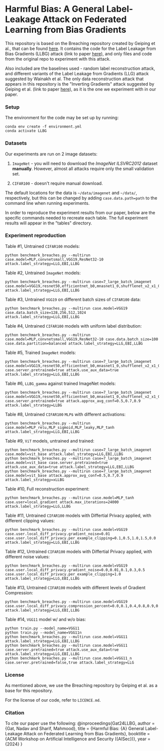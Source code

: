 # Harmful Bias: A General Label-Leakage Attack on Federated Learning from Bias Gradients

This repository is based on the Breaching repository created by Geiping et al., that can be found [here](https://github.com/JonasGeiping/breaching).
It contains the code for the Label Leakage from Bias Gradients (LLBG) attack (link to paper [here](https://mahmoods01.github.io/files/aisec24-label-leakage.pdf)), and only files and code from the original repo to experiment with this attack.

Also included are the baselines used - random label reconstruction attack, and different variants of the Label Leakage from Gradients (LLG) attack suggested by Wainakh et al.
The only data reconstruction attack that appears in this repository is the "Inverting Gradients" attack suggested by Geiping et al. (link to paper [here](https://proceedings.neurips.cc/paper/2020/file/c4ede56bbd98819ae6112b20ac6bf145-Paper.pdf)), as it is the one we experiment with in our paper.

### Setup
The environment for the code may be set up by running:
```
conda env create -f environment.yml
conda activate LLBG
```

### Datasets
Our experiments are run on 2 image datasets:

1. `ImageNet` - you will need to download the *ImageNet ILSVRC2012* dataset **manually**. However, almost all attacks require only the small validation set. 

2. `CIFAR100` - doesn't require manual download.

The default locations for the data is `~/data/imagenet` and `~/data/`, respectively, but this can be changed by adding `case.data.path=path` to the command line when running experiments.

In order to reproduce the experiment results from our paper, 
below are the specific commands needed to recreate each table.
The full experiment results will appear in the "tables" 
directory.

### Experiment reproduction

Table #1, Untrained `CIFAR100` models:
```
python benchmark_breaches.py --multirun case.model=MLP,convnetsmall,VGG19,ResNet32-10 attack.label_strategy=LLG,EBI,LLBG
```

Table #2, Untrained `ImageNet` models:
```
python benchmark_breaches.py --multirun case=7_large_batch_imagenet case.model=VGG19,resnet50,efficientnet_b0,mnasnet1_0,shufflenet_v2_x1_0 attack.label_strategy=LLG,EBI,LLBG
```

Table #3, Untrained `VGG19` on different batch sizes of `CIFAR100` data:
```
python benchmark_breaches.py --multirun case.model=VGG19 case.data.batch_size=128,256,512,1024 attack.label_strategy=LLG,EBI,LLBG
```

Table #4, Untrained `CIFAR100` models with uniform label distribution:
```
python benchmark_breaches.py --multirun case.model=MLP,convnetsmall,VGG19,ResNet32-10 case.data.batch_size=100 case.data.partition=balanced attack.label_strategy=LLG,EBI,LLBG
```

Table #5, Trained `ImageNet` models:
```
python benchmark_breaches.py --multirun case=7_large_batch_imagenet case.model=VGG19,resnet50,efficientnet_b0,mnasnet1_0,shufflenet_v2_x1_0 case.server.pretrained=true attack.use_aux_data=true attack.label_strategy=LLG,EBI,LLBG
```

Table #6, `LLBG_gamma` against trained ImageNet models:
```
python benchmark_breaches.py --multirun case=7_large_batch_imagenet case.model=VGG19,resnet50,efficientnet_b0,mnasnet1_0,shufflenet_v2_x1_0 case.server.pretrained=true attack.approx_avg_conf=0.5,0.7,0.9 attack.label_strategy=LLBG
```

Table #8, Untrained `CIFAR100` `MLP`s with different activations:
```
python benchmark_breaches.py --multirun case.model=MLP_relu,MLP_sigmoid,MLP_leaky,MLP_tanh attack.label_strategy=LLG,EBI,LLBG
```

Table #9, `ViT` models, untrained and trained:
```
python benchmark_breaches.py --multirun case=7_large_batch_imagenet case.model=vit_base attack.label_strategy=LLG,EBI,LLBG
python benchmark_breaches.py --multirun case=7_large_batch_imagenet case.model=vit_base case.server.pretrained=true attack.use_aux_data=true attack.label_strategy=LLG,EBI,LLBG
python benchmark_breaches.py --multirun case=7_large_batch_imagenet case.model=vit_base attack.approx_avg_conf=0.5,0.7,0.9 attack.label_strategy=xLLBG 
```

Table #10, Full reconstruction experiment:
```
python benchmark_breaches.py --multirun case.model=MLP_tanh case.user=local_gradient attack.max_iterations=24000 attack.label_strategy=LLG,LLBG
```

Table #11, Untrained `CIFAR100` models with Differtial Privacy applied, with different clipping values:
```
python benchmark_breaches.py --multirun case.model=VGG19 case.user.local_diff_privacy.gradient_noise=0.01 case.user.local_diff_privacy.per_example_clipping=0.1,0.5,1.0,1.5,0.0 attack.label_strategy=LLG,EBI,LLBG
```

Table #12, Untrained `CIFAR100` models with Differtial Privacy applied, with different noise values:
```
python benchmark_breaches.py --multirun case.model=VGG19 case.user.local_diff_privacy.gradient_noise=0.0,0.01,0.1,0.3,0.5 case.user.local_diff_privacy.per_example_clipping=1.0 attack.label_strategy=LLG,EBI,LLBG
```

Table #13, Untrained `CIFAR100` models with different levels of Gradient Compression:
```
python benchmark_breaches.py --multirun case.model=VGG19 case.user.local_diff_privacy.compression_percent=0.0,0.1,0.4,0.8,0.9,0.99 attack.label_strategy=LLG,EBI,LLBG
```

Table #14, `VGG11` model w/ and w/o bias:
```
python train.py --model_name=VGG11
python train.py --model_name=VGG11n
python benchmark_breaches.py --multirun case.model=VGG11 attack.label_strategy=LLG,EBI,LLBG
python benchmark_breaches.py --multirun case.model=VGG11 case.server.pretrained=true attack.use_aux_data=true attack.label_strategy=LLG,EBI,LLBG
python benchmark_breaches.py --multirun case.model=VGG11_n case.server.pretrained=false,true attack.label_strategy=LLG
```

### License
As mentioned above, we use the Breaching repository by Geiping et al. as a base for this repository.

For the license of our code, refer to `LICENCE.md`.

### Citation
To cite our paper use the following:
@inproceedings{Gat24LLBG,
  author = {Gat, Nadav and Sharif, Mahmood},
  title = {Harmful Bias: {A} General Label-Leakage Attack on Federated Learning from Bias Gradients},
  booktitle = {ACM Workshop on Artificial Intelligence and Security ({AISec})},
  year = {2024}
}